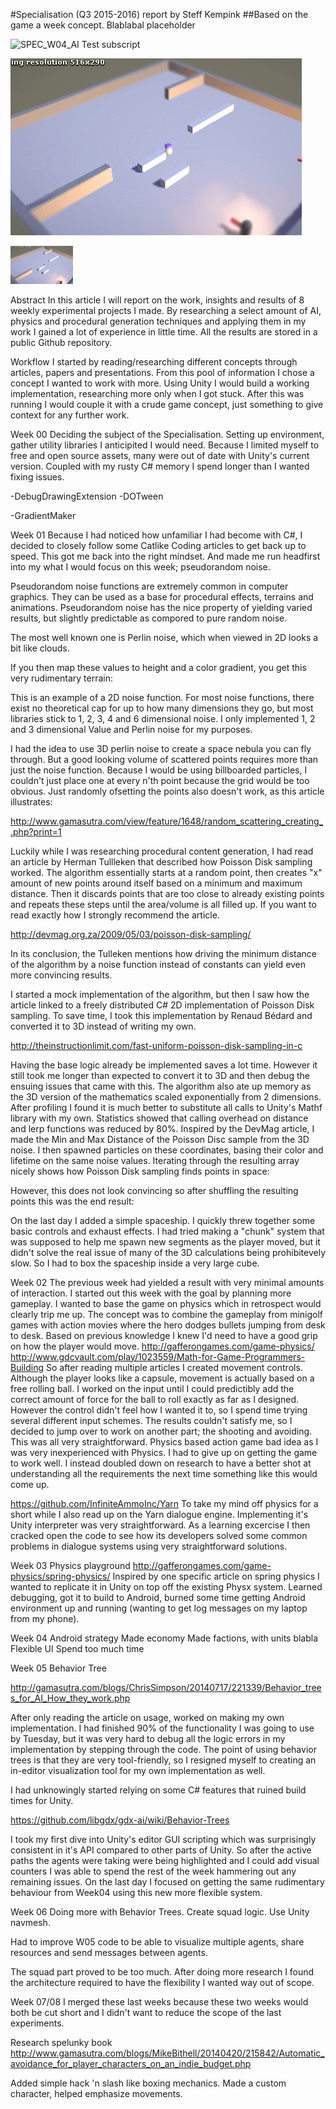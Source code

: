 #Specialisation (Q3 2015-2016) report by Steff Kempink
##Based on the game a week concept. Blablabal placeholder

<img class="size-full wp-image-224 " alt="SPEC_W04_AI" src="http://kempink.eu/wp-content/uploads/2016/04/W04_AI.gif" width="466" height="283" /> Test subscript

![Gif thing](images/W02_cover.gif)

<a href="http://kempink.eu/resource-list/">
<img alt="SPEC_W04_AI" src="images/W02_cover.gif" width="100" draggable="false" />
</a>

Abstract
In this article I will report on the work, insights and results of 8 weekly experimental projects I made. By researching a select amount of AI, physics and procedural generation techniques and applying them in my work I gained a lot of experience in little time.
All the results are stored in a public Github repository.

Workflow
I started by reading/researching different concepts through articles, papers and presentations. From this pool of information I chose a concept I wanted to work with more.
Using Unity I would build a working implementation, researching more only when I got stuck. After this was running I would couple it with a crude game concept, just something to give context for any further work.


Week 00
Deciding the subject of the Specialisation.
Setting up environment, gather utility libraries I anticipited I would need. Because I limited myself to free and open source assets, many were out of date with Unity's current version. Coupled with my rusty C# memory I spend longer than I wanted fixing issues.

-DebugDrawingExtension
-DOTween

-GradientMaker

Week 01
Because I had noticed how unfamiliar I had become with C#, I decided to closely follow some Catlike Coding articles to get back up to speed. This got me back into the right mindset. And made me run headfirst into my what I would focus on this week; pseudorandom noise.

Pseudorandom noise functions are extremely common in computer graphics. They can be used as a base for procedural effects, terrains and animations. Pseudorandom noise has the nice property of yielding varied results, but slightly predictable as compored to pure random noise.

The most well known one is Perlin noise, which when viewed in 2D looks a bit like clouds.

If you then map these values to height and a color gradient, you get this very rudimentary terrain:

This is an example of a 2D noise function. For most noise functions, there exist no theoretical cap for up to how many dimensions they go, but most libraries stick to 1, 2, 3, 4 and 6 dimensional noise. I only implemented 1, 2 and 3 dimensional Value and Perlin noise for my purposes.

I had the idea to use 3D perlin noise to create a space nebula you can fly through. But a good looking volume of scattered points requires more than just the noise function. Because I would be using billboarded particles, I couldn't just place one at every n'th  point because the grid would be too obvious. Just randomly ofsetting the points also doesn't work, as this article illustrates:

http://www.gamasutra.com/view/feature/1648/random_scattering_creating_.php?print=1

Luckily while I was researching procedural content generation, I had read an article by Herman Tullleken that described how Poisson Disk sampling worked. The algorithm essentially starts at a random point, then creates "x" amount of new points around itself based on a minimum and maximum distance. Then it discards points that are too close to already existing points and repeats these steps until the area/volume is all filled up. If you want to read exactly how I strongly recommend the article.

http://devmag.org.za/2009/05/03/poisson-disk-sampling/

In its conclusion, the Tulleken mentions how driving the minimum distance of the algorithm by a noise function instead of constants can yield even more convincing results.

I started a mock implementation of the algorithm, but then I saw how the article linked to a freely distributed C# 2D implementation of Poisson Disk sampling. To save time, I took this implementation by Renaud Bédard and converted it to 3D instead of writing my own.

http://theinstructionlimit.com/fast-uniform-poisson-disk-sampling-in-c

Having the base logic already be implemented saves a lot time. However it still took me longer than expected to convert it to 3D and then debug the ensuing issues that came with this. The algorithm also ate up memory as the 3D version of the mathematics scaled exponentially from 2 dimensions. After profiling I found it is much better to substitute all calls to Unity's Mathf library with my own. Statistics showed that calling overhead on distance and lerp functions was reduced by 80%.
Inspired by the DevMag article, I made the Min and Max Distance of the Poisson Disc sample from the 3D noise. I then spawned particles on these coordinates,  basing their color and lifetime on the same noise values. Iterating through the resulting array nicely shows how Poisson Disk sampling finds points in space:

However, this does not look convincing so after shuffling the resulting points this was the end result:


On the last day I added a simple spaceship. I quickly threw together some basic controls and exhaust effects. I had tried making a "chunk" system that was supposed to help me spawn new segments as the player moved, but it didn't solve the real issue of many of the 3D calculations being prohibitevely slow. So I had to box the spaceship inside a very large cube.


Week 02
The previous week had yielded a result with very minimal amounts of interaction. I started out this week with the goal by planning more gameplay. I wanted to base the game on physics which in retrospect would clearly trip me up.
The concept was to combine the gameplay from minigolf games with action movies where the hero dodges bullets jumping from desk to desk. Based on previous knowledge I knew I'd need to have a good grip on how the player would move.
http://gafferongames.com/game-physics/
http://www.gdcvault.com/play/1023559/Math-for-Game-Programmers-Building
So after reading multiple articles I created movement controls. Although the player looks like a capsule, movement is actually based on a free rolling ball. I worked on the input until I could predictibly add the correct amount of force for the ball to roll exactly as far as I designed. However the control didn't feel how I wanted it to, so I spend time trying several different input schemes. The results couldn't satisfy me, so I decided to jump over to work on another part; the shooting and avoiding. This was all very straightforward.
Physics based action game bad idea as I was very inexperienced with Physics. I had to give up on getting the game to work well. I instead doubled down on research to have a better shot at understanding all the requirements the next time something like this would come up.

https://github.com/InfiniteAmmoInc/Yarn
To take my mind off physics for a short while I also read up on the Yarn dialogue engine. Implementing it's Unity interpreter was very straightforward. As a learning excercise I then cracked open the code to see how its developers solved some common problems in dialogue systems using very straightforward solutions.

Week 03
Physics playground
http://gafferongames.com/game-physics/spring-physics/
Inspired by one specific article on spring physics I wanted to replicate it in Unity on top off the existing Physx system.
Learned debugging, got it to build to Android, burned some time getting Android environment up and running (wanting to get log messages on my laptop from my phone).

Week 04
Android strategy
Made economy
Made factions, with units blabla
Flexible UI
Spend too much time

Week 05
Behavior Tree

http://gamasutra.com/blogs/ChrisSimpson/20140717/221339/Behavior_trees_for_AI_How_they_work.php

After only reading the article on usage, worked on making my own implementation. I had finished 90% of the functionality I was going to use by Tuesday, but it was very hard to debug all the logic errors in my implementation by stepping through the code. The point of using behavior trees is that they are very tool-friendly, so I resigned myself to creating an in-editor visualization tool for my own implementation as well.

I had unknowingly started relying on some C# features that ruined build times for Unity.

https://github.com/libgdx/gdx-ai/wiki/Behavior-Trees

I took my first dive into Unity's editor GUI scripting which was surprisingly consistent in it's API compared to other parts of Unity. So after the active paths the agents were taking were being highlighted and I could add visual counters I was able to spend the rest of the week hammering out any remaining issues. On the last day I focused on getting the same rudimentary behaviour from Week04 using this new more flexible system.


Week 06
Doing more with Behavior Trees.
Create squad logic.
Use Unity navmesh.

Had to improve W05 code to be able to visualize multiple agents, share resources and send messages between agents.

The squad part proved to be too much. After doing more research I found the architecture required to have the flexibility I wanted way out of scope.

Week 07/08
I merged these last weeks because these two weeks would both be cut short and I didn't want to reduce the scope of the last experiments.

Research
spelunky book
http://www.gamasutra.com/blogs/MikeBithell/20140420/215842/Automatic_avoidance_for_player_characters_on_an_indie_budget.php

Added simple hack 'n slash like boxing mechanics. Made a custom character, helped emphasize movements.
